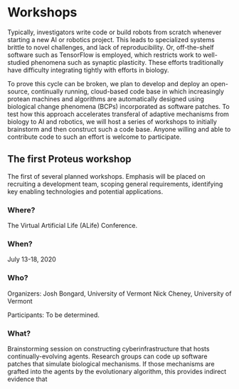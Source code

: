 # Workshops

Typically, investigators write code or build robots from scratch
whenever starting a new AI or robotics project.
This leads to specialized systems
brittle to novel challenges, and lack of reproducibility.
Or, off-the-shelf software such as TensorFlow is employed, which restricts
work to well-studied phenomena such as synaptic plasticity.
These efforts traditionally have difficulty integrating tightly with efforts in biology. 

To prove this cycle can be broken, we plan to develop and deploy an open-source, continually running, cloud-based code base in which increasingly protean machines and algorithms are automatically designed using biological change phenomena (BCPs) incorporated as software patches.
To test how this approach accelerates transferal of
adaptive mechanisms from biology to AI and robotics, we will host a series of workshops to initially brainstorm and then construct such a code base. Anyone willing and able to contribute code to such an effort is welcome to participate.

## The first Proteus workshop

The first of several planned workshops. Emphasis will be placed on recruiting a development team, scoping general requirements, identifying key enabling technologies and potential applications.

### Where? 
The Virtual Artificial Life (ALife) Conference.

### When?
July 13-18, 2020

### Who?

Organizers: Josh Bongard, University of Vermont
            Nick Cheney, University of Vermont

Participants: To be determined.

### What?
Brainstorming session on constructing cyberinfrastructure that hosts continually-evolving agents. Research groups can code up software patches that simulate biological mechanisms. If those mechanisms are grafted into the agents by the evolutionary algorithm, this provides indirect evidence that 
